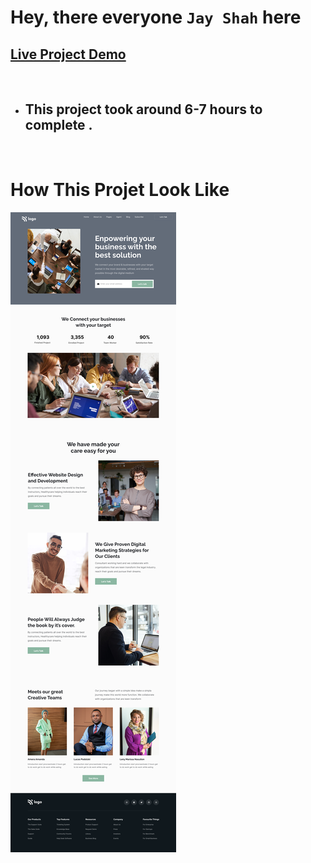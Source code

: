 # Hey, there everyone `Jay Shah` here

## [Live Project Demo](https://business-landing-page-ten.vercel.app/)

<br>

- ## This project took around 6-7 hours to complete .
<br>

# How This Projet Look Like
![Cloud](./images/Business%20Landing%20Page.png)